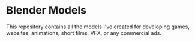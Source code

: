 # Blender Models 
This repository contains all the models I've created for developing games, websites, animations, short films, VFX, or any commercial ads.
